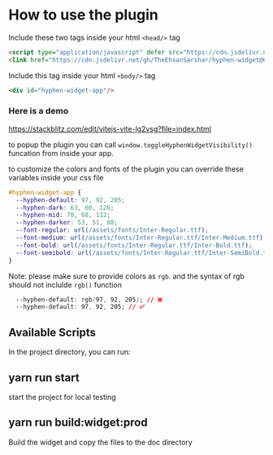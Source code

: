 # How to use the plugin

Include these two tags inside your html `<head/>` tag

```html
<script type="application/javascript" defer src="https://cdn.jsdelivr.net/gh/TheEhsanSarshar/hyphen-widget@0.1.4/doc/hyphen-widget.js"/>
<link href="https://cdn.jsdelivr.net/gh/TheEhsanSarshar/hyphen-widget@0.1.4/doc/main.css" rel="stylesheet" />
```
Include this tag inside your html `<body/>` tag
```html
<div id="hyphen-widget-app"/>
```

 ### Here is a demo
 https://stackblitz.com/edit/vitejs-vite-lg2vsg?file=index.html

to popup the plugin you can call `window.toggleHyphenWidgetVisibility()` funcation from inside your app.

to customize the colors and fonts of the plugin
you can override these variables inside your css file
```css
#hyphen-widget-app {
  --hyphen-default: 97, 92, 205;
  --hyphen-dark: 63, 60, 126;
  --hyphen-mid: 70, 68, 112;
  --hyphen-darker: 53, 51, 88;
  --font-regular: url(/assets/fonts/Inter-Regular.ttf);
  --font-medium: url(/assets/fonts/Inter-Regular.ttf/Inter-Medium.ttf);
  --font-bold: url(/assets/fonts/Inter-Regular.ttf/Inter-Bold.ttf);
  --font-semibold: url(/assets/fonts/Inter-Regular.ttf/Inter-SemiBold.ttf);
}
```
Note: please make sure to provide colors as `rgb`. and the syntax of rgb should not inclulde `rgb()` function
```css
  --hyphen-default: rgb(97, 92, 205); // ❌
  --hyphen-default: 97, 92, 205; // ✅
```


## Available Scripts

In the project directory, you can run:

## yarn run start
start the project for local testing

## yarn run build:widget:prod
Build the widget and copy the files to the doc directory
